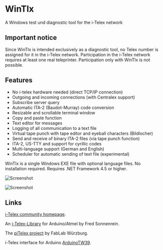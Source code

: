 ﻿# WinTlx
A Windows test und diagnostic tool for the i-Telex network

## Important notice
Since WinTlx is intended exclusively as a diagnostic tool, no Telex number is assigned for it
in the i-Telex network. Participation in the i-Telex network requires at least one real teleprinter.
Participation only with WinTlx is not possible.

## Features
- No i-telex hardware needed (direct TCP/IP connection)
- Outgoing and incoming connections (with Centralex support)
- Subscribe server query
- Automatic ITA-2 (Baudot-Murray) code conversion
- Resizable and scrollable terminal window
- Copy and paste function
- Text editor for messages
- Logging of all communication to a text file
- Virtual tape punch with tape editor and eyeball characters (Bildlocher)
- Send and receive of binary ITA-2 files (via tape punch function)
- ITA-2, US-TTY and support for cyrillic codes
- Multi-language support (German and English)
- Scheduler for automatic sending of text file (experimental)

WinTlx is a single Windows EXE file with optional language files. No installation required.
Requires .NET Framework 4.5 or higher.

![Screenshot](https://github.com/detlefgerhardt/WinTlx/blob/master/WinTlxScreen.png)

![Screenshot](https://github.com/detlefgerhardt/WinTlx/blob/master/WinTlxScreen2.png)

 
## Links

[i-Telex community homepage](https://www.i-telex.net).

An [i-Telex-Library](https://sourceforge.net/projects/itelex) for Arduino/Atmel by Fred Sonnenrein.

The [piTelex project](https://github.com/fablab-wue/piTelex) by FabLab Würzburg.

i-Telex interface for Arduino [ArduinoTW39](https://github.com/glsys/ArduinoTW39).

